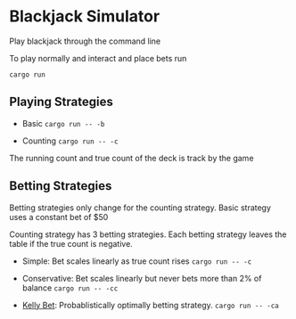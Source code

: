 # Blackjack Simulator

Play blackjack through the command line

To play normally and interact and place bets run

`cargo run`

## Playing Strategies

* Basic `cargo run -- -b`

* Counting `cargo run -- -c`

The running count and true count of the deck is track by the game

## Betting Strategies

Betting strategies only change for the counting strategy. Basic strategy uses a constant bet of $50

Counting strategy has 3 betting strategies. Each betting strategy leaves the table if the true count is negative.

 * Simple: Bet scales linearly as true count rises `cargo run -- -c`

 * Conservative: Bet scales linearly but never bets more than 2% of balance `cargo run -- -cc`

 * [Kelly Bet](https://en.wikipedia.org/wiki/Kelly_criterion): Probablistically optimally betting strategy. `cargo run -- -ca`

